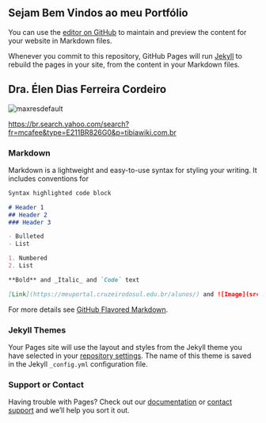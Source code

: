 ## Sejam Bem Vindos ao meu Portfólio

You can use the [editor on GitHub](https://github.com/alessandroferreiracordeiro/Psychologist_Elen/edit/master/README.md) to maintain and preview the content for your website in Markdown files.

Whenever you commit to this repository, GitHub Pages will run [Jekyll](https://jekyllrb.com/) to rebuild the pages in your site, from the content in your Markdown files.

## Dra. Élen Dias Ferreira Cordeiro

![maxresdefault](https://user-images.githubusercontent.com/26572337/87254893-9390d800-c45c-11ea-97a4-45abae701ee0.jpg)

https://br.search.yahoo.com/search?fr=mcafee&type=E211BR826G0&p=tibiawiki.com.br


### Markdown

Markdown is a lightweight and easy-to-use syntax for styling your writing. It includes conventions for

```markdown
Syntax highlighted code block

# Header 1
## Header 2
### Header 3

- Bulleted
- List

1. Numbered
2. List

**Bold** and _Italic_ and `Code` text

[Link](https://meuportal.cruzeirodosul.edu.br/alunos/) and ![Image](src)
```

For more details see [GitHub Flavored Markdown](https://guides.github.com/features/mastering-markdown/).

### Jekyll Themes

Your Pages site will use the layout and styles from the Jekyll theme you have selected in your [repository settings](https://github.com/alessandroferreiracordeiro/Psychologist_Elen/settings). The name of this theme is saved in the Jekyll `_config.yml` configuration file.

### Support or Contact

Having trouble with Pages? Check out our [documentation](https://help.github.com/categories/github-pages-basics/) or [contact support](https://github.com/contact) and we’ll help you sort it out.
